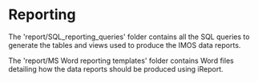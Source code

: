 Reporting
=========
The 'report/SQL_reporting_queries' folder contains all the SQL queries to generate the tables and views used to produce the IMOS data reports.

The 'report/MS Word reporting templates' folder contains Word files detailing how the data reports should be produced using iReport.
